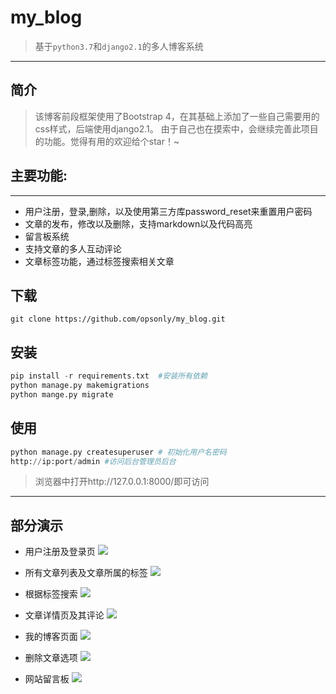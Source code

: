 # my_blog
> 基于```python3.7```和```django2.1```的多人博客系统
---

## 简介
> 该博客前段框架使用了Bootstrap 4，在其基础上添加了一些自己需要用的css样式，后端使用django2.1。
> 由于自己也在摸索中，会继续完善此项目的功能。觉得有用的欢迎给个star！~

## 主要功能:
---
- 用户注册，登录,删除，以及使用第三方库password_reset来重置用户密码
- 文章的发布，修改以及删除，支持markdown以及代码高亮
- 留言板系统
- 支持文章的多人互动评论
- 文章标签功能，通过标签搜索相关文章

## 下载
```
git clone https://github.com/opsonly/my_blog.git
```

## 安装
```python
pip install -r requirements.txt  #安装所有依赖
python manage.py makemigrations
python mange.py migrate
```
## 使用
```python
python manage.py createsuperuser # 初始化用户名密码
http://ip:port/admin #访问后台管理员后台

```
> 浏览器中打开http://127.0.0.1:8000/即可访问
---
## 部分演示
- 用户注册及登录页
![](https://note.youdao.com/yws/public/resource/93da14c62d82be64f4b77e58d4d0db42/xmlnote/482E6000B7894FBE9D5885435843BB7B/6697)

- 所有文章列表及文章所属的标签
![](https://note.youdao.com/yws/public/resource/93da14c62d82be64f4b77e58d4d0db42/xmlnote/60F996916BF54BD3AC09162A83C85E21/6699)

- 根据标签搜索
![](https://note.youdao.com/yws/public/resource/93da14c62d82be64f4b77e58d4d0db42/xmlnote/52B31F7961594111B0D8B25DF43AA578/6711)

- 文章详情页及其评论
![](https://note.youdao.com/yws/public/resource/93da14c62d82be64f4b77e58d4d0db42/xmlnote/5743BF64688F4178ABF965148FE949B4/6703)

- 我的博客页面
![](https://note.youdao.com/yws/public/resource/93da14c62d82be64f4b77e58d4d0db42/xmlnote/48079CE8505F4B908817ADCF9C191BBA/6707)


- 删除文章选项
![](https://note.youdao.com/yws/public/resource/93da14c62d82be64f4b77e58d4d0db42/xmlnote/1B4C14DADB344DDBBDACFE6D1B658D60/6709)

- 网站留言板
![](https://note.youdao.com/yws/public/resource/93da14c62d82be64f4b77e58d4d0db42/xmlnote/964E4D1746D64C77A44A7BEBE619F7A3/6701)
